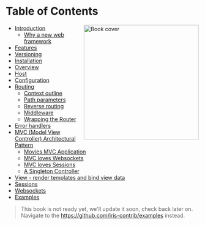 # Table of Contents

<a href ="https://github.com/kataras/iris"> <img align="right" alt="Book cover" src="https://github.com/kataras/build-a-better-web-together/raw/master/cover.jpg" width="300" /> </a>

* [Introduction](README.md)
    * [Why a new web framework](why.md)
* [Features](features.md)
* [Versioning](versioning.md)
* [Installation](installation.md)
* [Overview](overview.md)
* [Host](host.md)
* [Configuration](configuration.md)
* [Routing](routing.md)
    * [Context outline](routing_context_outline.md)
    * [Path parameters](routing_parameters.md)
    * [Reverse routing](routing_reverse.md)
    * [Middleware](routing_middleware.md)
    * [Wrapping the Router](routing_wrap.md)
* [Error handlers](error_handlers.md)
* [MVC (Model View Controller) Architectural Pattern](mvc.md)
    * [Movies MVC Application](mvc_2.md)
    * [MVC loves Websockets](mvc_3.md)
    * [MVC loves Sessions](mvc_4.md)
    * [A Singleton Controller](mvc_4.md)
* [View - render templates and bind view data](view.md)
* [Sessions](sessions.md)
* [Websockets](websockets.md)
* [Examples](https://github.com/iris-contrib/examples)

> This book is not ready yet, we'll update it soon, check back later on.
Navigate to the https://github.com/iris-contrib/examples instead.